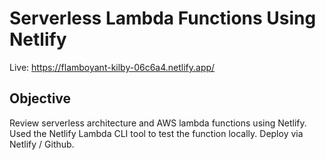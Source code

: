 # Serverless Lambda Functions Using Netlify

Live: https://flamboyant-kilby-06c6a4.netlify.app/

## Objective

Review serverless architecture and AWS lambda functions using Netlify. Used the Netlify Lambda CLI tool to test the function locally. Deploy via Netlify / Github.
